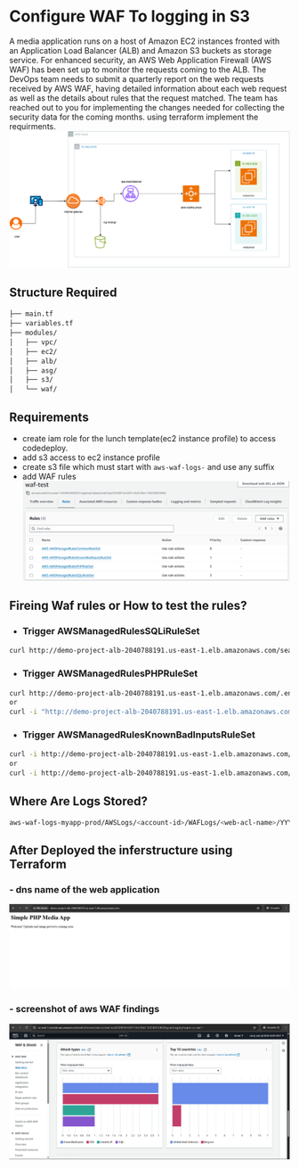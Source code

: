 # Configure WAF To logging in S3

A media application runs on a host of Amazon EC2 instances fronted with an Application Load Balancer (ALB) and Amazon S3 buckets as storage service. For enhanced security, an AWS Web Application Firewall (AWS WAF) has been set up to monitor the requests coming to the ALB. The DevOps team needs to submit a quarterly report on the web requests received by AWS WAF, having detailed information about each web request as well as the details about rules that the request matched. The team has reached out to you for implementing the changes needed for collecting the security data for the coming months.
using terraform implement the requirments.
![waf-archi](assets/waf-archi.png)

## Structure Required

```sh
├── main.tf
├── variables.tf
├── modules/
│   ├── vpc/
│   ├── ec2/
│   ├── alb/
│   ├── asg/
│   ├── s3/
│   └── waf/
```

## Requirements

- create iam role for the lunch template(ec2 instance profile) to access codedeploy.
- add s3 access to ec2 instance profile
- create s3 file which must start with ``aws-waf-logs-`` and use any suffix
- add WAF rules
![alt text](image-1.png)

## Fireing Waf rules or How to test the rules?

- ### Trigger AWSManagedRulesSQLiRuleSet

```sh
curl http://demo-project-alb-2040788191.us-east-1.elb.amazonaws.com/search.php?query=%27%20OR%201=1%20--%22
```

- ### Trigger AWSManagedRulesPHPRuleSet

```sh
curl http://demo-project-alb-2040788191.us-east-1.elb.amazonaws.com/.env
or 
curl -i "http://demo-project-alb-2040788191.us-east-1.elb.amazonaws.com/config.php.bak"
```

- ### Trigger AWSManagedRulesKnownBadInputsRuleSet

```sh
curl -i http://demo-project-alb-2040788191.us-east-1.elb.amazonaws.com/?input=%3Cscript%3Ealert(%27x%27)%3C/script%3E
or
curl -i http://demo-project-alb-2040788191.us-east-1.elb.amazonaws.com/?input=../../../../etc/passwd
```

## Where Are Logs Stored?

```sh
aws-waf-logs-myapp-prod/AWSLogs/<account-id>/WAFLogs/<web-acl-name>/YYYY/MM/DD/...
```

## After Deployed the inferstructure using  Terraform

### - dns name of the web application

![alt text](assets/website.png)

### - screenshot of aws WAF findings

![alt text](image.png)
